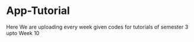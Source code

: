 # App-Tutorial
Here We are uploading every week given codes for tutorials of semester 3 upto Week 10
